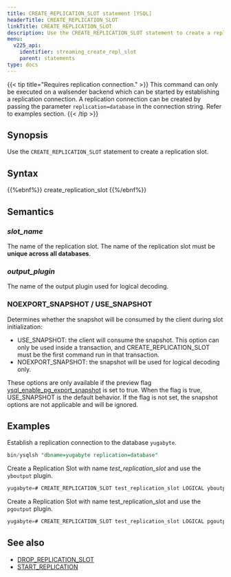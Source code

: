 ```yaml
---
title: CREATE_REPLICATION_SLOT statement [YSQL]
headerTitle: CREATE_REPLICATION_SLOT
linkTitle: CREATE_REPLICATION_SLOT
description: Use the CREATE_REPLICATION_SLOT statement to create a replication slot.
menu:
  v225_api:
    identifier: streaming_create_repl_slot
    parent: statements
type: docs
---
```


{{< tip title="Requires replication connection." >}}
This command can only be executed on a walsender backend which can be started by establishing a replication connection. A replication connection can be created by passing the parameter `replication=database` in the connection string. Refer to examples section.
{{< /tip >}}

## Synopsis

Use the `CREATE_REPLICATION_SLOT` statement to create a replication slot.

## Syntax

{{%ebnf%}}
  create_replication_slot
{{%/ebnf%}}

## Semantics

### *slot_name*

The name of the replication slot. The name of the replication slot must be **unique across all databases**.

### *output_plugin*

The name of the output plugin used for logical decoding.

### NOEXPORT_SNAPSHOT / USE_SNAPSHOT

Determines whether the snapshot will be consumed by the client during slot initialization:

- USE_SNAPSHOT: the client will consume the snapshot. This option can only be used inside a transaction, and CREATE_REPLICATION_SLOT must be the first command run in that transaction.
- NOEXPORT_SNAPSHOT: the snapshot will be used for logical decoding only.

These options are only available if the preview flag [ysql_enable_pg_export_snapshot](../../../../../explore/ysql-language-features/advanced-features/snapshot-synchronization) is set to true. When the flag is true, USE_SNAPSHOT is the default behavior. If the flag is not set, the snapshot options are not applicable and will be ignored.

## Examples

Establish a replication connection to the database `yugabyte`.

```sql
bin/ysqlsh "dbname=yugabyte replication=database"
```

Create a Replication Slot with name *test_replication_slot* and use the `yboutput` plugin.

```sql
yugabyte=# CREATE_REPLICATION_SLOT test_replication_slot LOGICAL yboutput;
```

Create a Replication Slot with name test_replication_slot and use the `pgoutput` plugin.

```sql
yugabyte=# CREATE_REPLICATION_SLOT test_replication_slot LOGICAL pgoutput;
```

## See also

- [DROP_REPLICATION_SLOT](../streaming_drop_repl_slot)
- [START_REPLICATION](../streaming_start_replication)

